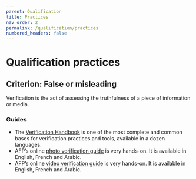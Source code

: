```yaml
---
parent: Qualification
title: Practices
nav_order: 2
permalink: /qualification/practices
numbered_headers: false
---
```


# Qualification practices

## Criterion: False or misleading

Verification is the act of assessing the truthfulness of a piece of information or media.

### Guides

- The [Verification Handbook](http://verificationhandbook.com) is one of the most complete and common bases for verification practices and tools, available in a dozen languages.
- AFP’s online [photo verification guide](https://observers.france24.com/en/20180401-verification-guide-verify-photo-online-factchecking) is very hands-on. It is available in English, French and Arabic.
- AFP’s online [video verification guide](https://observers.france24.com/en/20180330-verification-guide-factchecking-how-verify-online-video) is very hands-on. It is available in English, French and Arabic.
